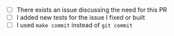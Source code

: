 <!--
Thank you for your contribution!
To help speed up the process of merging your code, check the following:
-->

- [ ] There exists an issue discussing the need for this PR
- [ ] I added new tests for the issue I fixed or built
- [ ] I used `make commit` instead of `git commit`
